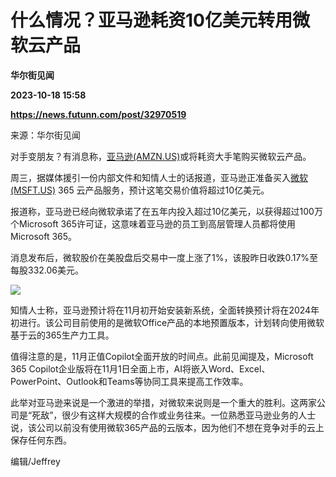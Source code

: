 # 什么情况？亚马逊耗资10亿美元转用微软云产品
**华尔街见闻**

**2023-10-18 15:58**

**https://news.futunn.com/post/32970519**

来源：华尔街见闻

对手变朋友？有消息称，[亚马逊(AMZN.US)](https://www.futunn.com/quote/stock?m=us&code=AMZN)或将耗资大手笔购买微软云产品。

周三，据媒体援引一份内部文件和知情人士的话报道，亚马逊正准备买入[微软(MSFT.US)](https://www.futunn.com/quote/stock?m=us&code=MSFT) 365 云产品服务，预计这笔交易价值将超过10亿美元。

报道称，亚马逊已经向微软承诺了在五年内投入超过10亿美元，以获得超过100万个Microsoft 365许可证，这意味着亚马逊的员工到高层管理人员都将使用 Microsoft 365。

消息发布后，微软股价在美股盘后交易中一度上涨了1%，该股昨日收跌0.17%至每股332.06美元。

![](https://postimg.futunn.com/16976152690868676282934.png)

知情人士称，亚马逊预计将在11月初开始安装新系统，全面转换预计将在2024年初进行。该公司目前使用的是微软Office产品的本地预置版本，计划转向使用微软基于云的365生产力工具。

值得注意的是，11月正值Copilot全面开放的时间点。此前见闻提及，Microsoft 365 Copilot企业版将在11月1日全面上市，AI将嵌入Word、Excel、PowerPoint、Outlook和Teams等协同工具来提高工作效率。

此举对亚马逊来说是一个激进的举措，对微软来说则是一个重大的胜利。这两家公司是“死敌”，很少有这样大规模的合作或业务往来。一位熟悉亚马逊业务的人士说，该公司以前没有使用微软365产品的云版本，因为他们不想在竞争对手的云上保存任何东西。

编辑/Jeffrey
